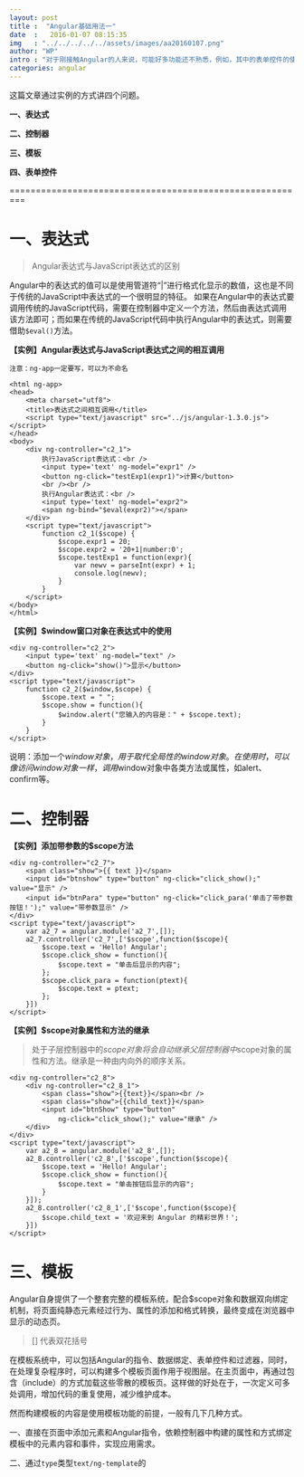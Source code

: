 ```yaml
---
layout: post
title :  "Angular基础用法一"
date  :   2016-01-07 08:15:35
img   : "../../../../../assets/images/aa20160107.png"
author: "WP"
intro : "对于刚接触Angular的人来说，可能好多功能还不熟悉，例如，其中的表单控件的使用，控制器是什么，它能实现哪些功能，以及Angular开发中的模板是如何使用的等等。"
categories: angular
---
```


这篇文章通过实例的方式讲四个问题。

**一、表达式**

**二、控制器**

**三、模板**

**四、表单控件**

=========================================================

# 一、表达式

> Angular表达式与JavaScript表达式的区别

Angular中的表达式的值可以是使用管道符“|”进行格式化显示的数值，这也是不同于传统的JavaScript中表达式的一个很明显的特征。
如果在Angular中的表达式要调用传统的JavaScript代码，需要在控制器中定义一个方法，然后由表达式调用该方法即可；而如果在传统的JavaScript代码中执行Angular中的表达式，则需要借助`$eval()`方法。

**【实例】Angular表达式与JavaScript表达式之间的相互调用**

`注意：ng-app一定要写，可以为不命名`

	<html ng-app>
	<head>
		<meta charset="utf8">
		<title>表达式之间相互调用</title>
		<script type="text/javascript" src="../js/angular-1.3.0.js"></script>
	</head>
	<body>
		<div ng-controller="c2_1">
			执行JavaScript表达式：<br />
			<input type='text' ng-model="expr1" />
			<button ng-click="testExp1(expr1)">计算</button>
			<br /><br />
			执行Angular表达式：<br />
			<input type='text' ng-model="expr2">
			<span ng-bind="$eval(expr2)"></span>
		</div>
		<script type="text/javascript">
			function c2_1($scope) {
				$scope.expr1 = 20;
				$scope.expr2 = '20+1|number:0';
				$scope.testExp1 = function(expr){
					var newv = parseInt(expr) + 1;
					console.log(newv);
				}
			}
		</script>
	</body>
	</html>

**【实例】$window窗口对象在表达式中的使用**

	<div ng-controller="c2_2">
		<input type='text' ng-model="text" />
		<button ng-click="show()">显示</button>
	</div>
	<script type="text/javascript">
		function c2_2($window,$scope) {
			$scope.text = " ";
			$scope.show = function(){
				$window.alert("您输入的内容是：" + $scope.text);
			}
		}
	</script>

说明：添加一个$window对象，用于取代全局性的window对象。在使用时，可以像访问window对象一样，调用$window对象中各类方法或属性，如alert、confirm等。

# 二、控制器

**【实例】添加带参数的$scope方法**

	<div ng-controller="c2_7">
		<span class="show">{{ text }}</span>
		<input id="btnshow" type="button" ng-click="click_show();" value="显示" />
		<input id="btnPara" type="button" ng-click="click_para('单击了带参数按钮！');" value="带参数显示" />
	</div>
	<script type="text/javascript">
		var a2_7 = angular.module('a2_7',[]);
		a2_7.controller('c2_7',['$scope',function($scope){
			$scope.text = 'Hello! Angular';
			$scope.click_show = function(){
				$scope.text = "单击后显示的内容";
			};
			$scope.click_para = function(ptext){
				$scope.text = ptext;
			};
		}])
	</script>

**【实例】$scope对象属性和方法的继承**

> 处于子层控制器中的$scope对象将会自动继承父层控制器中$scope对象的属性和方法。继承是一种由内向外的顺序关系。

	<div ng-controller="c2_8">
		<div ng-controller="c2_8_1">
			<span class="show">{{text}}</span><br />
			<span class="show">{{child_text}}</span>
			<input id="btnShow" type="button"
				ng-click="click_show();" value="继承" />
		</div>
	</div>
	<script type="text/javascript">
		var a2_8 = angular.module('a2_8',[]);
		a2_8.controller('c2_8',['$scope',function($scope){
			$scope.text = 'Hello! Angular';
			$scope.click_show = function(){
				$scope.text = "单击按钮后显示的内容";
			}
		}]);
		a2_8.controller('c2_8_1',['$scope',function($scope){
			$scope.child_text = '欢迎来到 Angular 的精彩世界！';
		}])
	</script>


# 三、模板

Angular自身提供了一个整套完整的模板系统，配合$scope对象和数据双向绑定机制，将页面纯静态元素经过行为、属性的添加和格式转换，最终变成在浏览器中显示的动态页。

> [] 代表双花括号

在模板系统中，可以包括Angular的指令、数据绑定、表单控件和过滤器，同时，在处理复杂程序时，可以构建多个模板页面作用于视图层。在主页面中，再通过包含（include）的方式加载这些零散的模板页。这样做的好处在于，一次定义可多处调用，增加代码的重复使用，减少维护成本。

然而构建模板的内容是使用模板功能的前提，一般有几下几种方式。

一、直接在页面中添加元素和Angular指令，依赖控制器中构建的属性和方式绑定模板中的元素内容和事件，实现应用需求。

二、通过`type`类型`text/ng-template`的<script>元素来构建一个用于绑定数据的模板，在模板的内部添加数据绑定和元素的事件。

三、通过添加元素的`src`属性，导入一个外部文件作为绑定数据的模板，在导入数据模板时，除添加`src`属性外，还需要使用`ng-include`指令。	

**【实例】构建模板内容**

	<script type="text/ng-template" id="tplbase">
		姓名：[name ],<br /> 邮箱：[email]
	</script>
	<div ng-include src="'tplbase'" ng-controller="c2_9"></div>
	<script type="text/javascript">
		var a2_9 = angular.module('a2_9',[]);
		a2_9.controller('c2_9',['$scope',function($scope){
			$scope.name  = '陶国荣';
			$scope.email = 'tao_guo_rong@163.com'; 
		}]);
	</script>
	
**【实例】使用指令复制元素**

在使用`ng-repeat`指令复制元素的过程中，还提供了几个非常实用的专有变量，可以通过这些变量来处理显示的数据时的各种状态。这些变量的功能是：

`$first` 该变量表示记录是否首条，如果是则返回true，否则返回false。
`$last`  该变量表示记录是否尾条，如果是则返回true，否则返回false。
`$middle`该变量表示记录是否是中间条，如果是则返回true，否则返回false。
`$index` 该变量表示记录的索引号，其对应的值从0开始。

	<div ng-controller="c2_10">
		<ul>
			<li>
				<span>序号</span>
				<span>姓名</span>
				<span>性别</span>
				<span>是否首条</span>
				<span>是否尾条</span>
			</li>
			<li ng-repeat=" stu in data ">
				<span> [$index + 1] </span>
				<span> [stu.name ]</span>
				<span> [stu.sex ]</span>
				<span>[$first ? "是" : "否"]</span>
				<span>[ $last ? "是" : "否"]</span>
			</li>
		</ul>
	</div>
	<script type="text/javascript">
		var a2_10 = angular.module('a2_10',[]);
		a2_10.controller('c2_10',['$scope',function($scope){
			$scope.data  = [
				{ name:"张明明",sex:"女"},
				{ name:"李清思",sex:"女"},
				{ name:"刘小华",sex:"男"},
				{ name:"陈忠忠",sex:"男"}
			];
		}]);
	</script>

**【实例】添加元素样式**

在Angular中，还有另外两个用于添加样式的页面指令，分别为`ng-class-odd`和`ng-class-even`;这两个样式指令是专用于以列表方式显示数据，对应奇数行与偶数行的样式。

	<div ng-controller="c2_11">
		<ul>
			<li ng-class="[ bold ]">
				<span>序号</span>
				<span>姓名</span>
				<span>性别</span>
				<span>是否首条</span>
				<span>是否尾条</span>
			</li>
			<li ng-class-odd="'odd'" 
			    ng-class-even="'even'" 
			    ng-repeat=" stu in data "
				ng-click='li_click($index)'
				ng-class='{focus: $index==focus}'>
				<span>[ $index + 1 ]</span>
				<span>[ stu.name ]</span>
				<span>[ stu.sex ]</span>
				<span>[ $first ? "是" : "否"]</span>
				<span>[ $last ? "是" : "否"]</span>
			</li>
		</ul>
	</div>
	<script type="text/javascript">
		var a2_11 = angular.module('a2_11',[]);
		a2_11.controller('c2_11',['$scope',function($scope){
			$scope.bold = "bold";
			$scope.li_click = function(i){
				$scope.focus = i;
			};
			$scope.data  = [
				{ name:"张明明",sex:"女"},
				{ name:"李清思",sex:"女"},
				{ name:"刘小华",sex:"男"},
				{ name:"陈忠忠",sex:"男"}
			];
		}]);
	</script>

**【实例】控制元素的隐藏与显示状态**

在Angular中，可以通过`ng-show`、`ng-hide`、`ng-switch`指令控制元素隐藏与显示的状态。

	<div ng-controller="c2_12">
		<div ng-show={{isShow}}>zhengwenping</div>
		<div ng-hide={{isHide}}>ttt_@163.com</div>
		<ul ng-switch on={{switch}}>
			<li ng-switch-when="1">zhengwenping</li>
			<li ng-switch-when="2">ttt_@163.com</li>
			<li ng-switch-when="3">更多...</li>
		</ul>
	</div>
	<script type="text/javascript">
		var a2_12 = angular.module('a2_12',[]);
		a2_12.controller('c2_12',['$scope',function(){
			$scope.isShow = true;
			$scope.isHide = false;
			$scope.switch = 3;
		})
	</script>
	
# 四、表单控件

表单是各类控件（如input、select、textarea）的集合体。而Angular也对表单中的控件做了专门的包装，其中最重要的一项就是控件的自我验证功能。

**【实例】表单基本验证功能**

$pristine 表示单或控件内容是否未输入过。

$dirty 表示单或控件内容是否已输入过。

$valid 表示表单或控件内容是否已验证通过。

$invalid表示表单或控件内容是否未验证通过。

$error表示表单控件内容验证时的错误提示信息。
	
	<form name="temp_form"
		ng-submit="save()"
		ng-controller="c2_13">
		<div>
			<input name="t_name" ng-model="name"
				type="text" required>
			<span ng-show="temp_form.t_name.$error.required">
				姓名不能为空！
			</span>
		</div>
		<div>
			<input name="t_email" ng-model="email"
				type="email" required>
			<span ng-show="temp_form.t_email.$error.required">
				邮件不能为空！
			</span>
			<span ng-show="temp_form.t_email.$error.email">
				邮件格式不对！
			</span>
		</div>
		<input type="submit"
			ng-disabled="temp_form.$invaild"
			value="提交" />
	</form>
	<script type="text/javascript">
		var a2_13 = angular.module('a2_13',[]);
		a2_13.controller('c2_13',['$scope',function($scope){
			$scope.name = "wpzheng";
			$scope.email="wpzheng@126.com";
			$scope.save = function(){
				console.log("提交成功！");
			}
		}]);
	</script>

**【实例】表单中的checkbox和radio控件**

在表单控件中，checkbox控件和radio控件与input元素的其他类型控件不同，这两个控件不具有Angular的控件验证功能，而且checkbox有选中和非选中两种状态，而radio只有一种选中状态。

	<form name="temp_form"
		ng-submit="save()"
		ng-controller="c2_14">
		<div>
			<input type="checkbox"
				ng-model="a" ng-true-value="同意"
				ng-false-value="不同意">
			同意
		</div>
		<div>
			性别：
			<input type="radio" ng-model="b" value="男" />男
			<input type="radio" ng-model="b" value="女" />女
		</div>
	
		<input type="submit" value="提交" />
		<div>[c]</div>
	</form>
	<script type="text/javascript">
		var a2_14 = angular.module('a2_14',[]);
		a2_14.controller('c2_14',['$scope',function($scope){
			$scope.a = "同意";
			$scope.b ="男";
			$scope.save = function(){
				$scope.c = "您选择的是："+$scope.a + "和" + $scope.b;
			}
		}]);
	</script>

**【实例】表单中的select控件**

在Angular中，与其他表单中的控件元素相比，select控件的功能要强大很多，它可以借助`ng-options`指令属性，将数组、对象类型的数据添加到<option>元素中，同时还能在添加数据时进行分组显示。

> select控件绑定数据的形式有下面几种

1、绑定简单的数组数据

2、绑定简单的对象数据

3、以分组的形式绑定对象数据

	<form name="temp_form"
	ng-submit="save()"
	ng-controller="c2_15">
	<div>学制：
		<select ng-model="a"
				ng-options="v.id as v.name for v in a_data"
				ng-change="a_change(a)">
			<option value="">--请选择--</option>
		</select>
		<span>[a_show]</span>
	</div>
	<div>班级：
		<select ng-model="b"
				ng-options="v.id as v.name group by v.grade for v in b_data"
				ng-change="b_change(b)">
			<option value="">--请选择--</option>
		</select>
		<span>[b_show]</span>
	</div>
	</form>
	
	<script type="text/javascript">
	var a2_15 = angular.module('a2_15',[]);
	a2_15.controller('c2_15',['$scope',function($scope){
		$scope.a_data = [
			{id:"1001", name:"小学"},
			{id:"1002", name:"初中"},
			{id:"1003", name:"高中"}
		]
		$scope.b_data = [
			{id:"1001", name:"(1)班", grade:"一年级"},
			{id:"1002", name:"(2)班", grade:"一年级"},
			{id:"2001", name:"(1)班", grade:"二年级"},
			{id:"2002", name:"(2)班", grade:"二年级"},
			{id:"3001", name:"(1)班", grade:"三年级"},
			{id:"3002", name:"(2)班", grade:"三年级"}
		];
		$scope.a = "";
		$scope.b = "";
		$scope.a_change = function(a){
			$scope.a_show = "您选择的是:"+ a;
		}
		$scope.b_change = function(b){
			$scope.b_show = "您选择的是:" + b;
		}
	}]);
	</script>
	
# 总结

作为Angular使用的基础知识章节。一开始从Angular表达式讲起。然后过渡到了控制器的构建。接着引入了Angular模板的概念。最后介绍了表单控件的使用方法。
	

